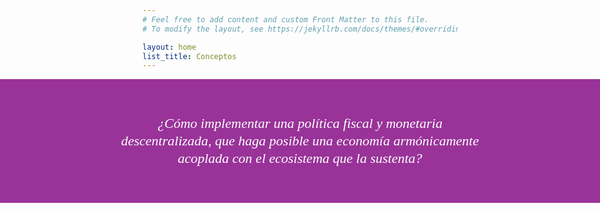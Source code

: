 ```yaml
---
# Feel free to add content and custom Front Matter to this file.
# To modify the layout, see https://jekyllrb.com/docs/themes/#overriding-theme-defaults

layout: home
list_title: Conceptos
---
```


<div style="font:italic 22px/28px candara; width:100vw; position:relative; z-index:-1; left:50%; margin-left:-50vw; color:white; background:#993399; padding-top:35px; padding-bottom:35px; " align="center">
  <p style="max-width:600px">
    ¿Cómo implementar una política fiscal y monetaria descentralizada, que haga posible una economía armónicamente acoplada con el ecosistema que la sustenta?
  </p>
</div>
